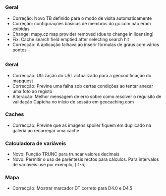 ##

### Geral
- Correção: Novo TB definido para o modo de visita automaticamente
- Correção: configurações básicas de membros do gc.com não eram exibidas
- Change: mapy.cz map provider removed (due to change in licensing)
- Fix: Cache search field emptied after selecting search hit
- Correcção: A aplicação falhava ao inserir fórmulas de graus com vários pontos

##

### Geral
- Correcção: Utilização do URL actualizado para a geocodificação do mapquest
- Correcção: Previne uma falha sob certas condições ao tentar anexar uma foto ao registo
- Alteração: Melhor mensagem de erro sobre como resolver o requisito de validação Captcha no início de sessão em geocaching.com

### Caches
- Correcção: Previne que as imagens spoiler fiquem em duplicado na galeria ao recarregar uma cache

### Calculadora de variáveis
- Novo: Função TRUNC para truncar valores decimais
- Novo: Permitir o uso de parêntesis rectos para cálculos. Para intervalos de variáveis use por exemplo, \[:1-5\].

### Mapa
- Correcção: Mostrar marcador DT correto para D4.0 e D4.5
